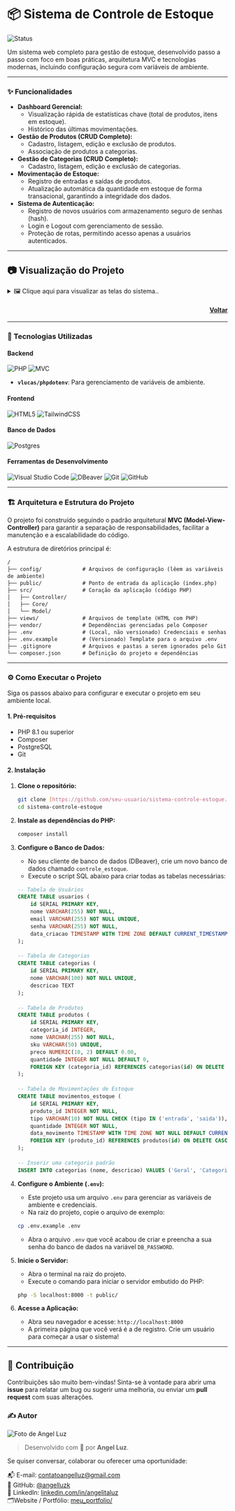 # 📦 Sistema de Controle de Estoque

![Status](https://img.shields.io/badge/status-conclu%C3%ADdo-brightgreen?style=for-the-badge)

Um sistema web completo para gestão de estoque, desenvolvido passo a passo com foco em boas práticas, arquitetura MVC e tecnologias modernas, incluindo configuração segura com variáveis de ambiente.

---

### ✨ Funcionalidades

-   **Dashboard Gerencial:**
    -   Visualização rápida de estatísticas chave (total de produtos, itens em estoque).
    -   Histórico das últimas movimentações.
-   **Gestão de Produtos (CRUD Completo):**
    -   Cadastro, listagem, edição e exclusão de produtos.
    -   Associação de produtos a categorias.
-   **Gestão de Categorias (CRUD Completo):**
    -   Cadastro, listagem, edição e exclusão de categorias.
-   **Movimentação de Estoque:**
    -   Registro de entradas e saídas de produtos.
    -   Atualização automática da quantidade em estoque de forma transacional, garantindo a integridade dos dados.
-   **Sistema de Autenticação:**
    -   Registro de novos usuários com armazenamento seguro de senhas (hash).
    -   Login e Logout com gerenciamento de sessão.
    -   Proteção de rotas, permitindo acesso apenas a usuários autenticados.

---

## 📷 Visualização do Projeto

<details>
  <summary>🖼️ Clique aqui para visualizar as telas do sistema..</summary>

  ![Tela de Login](public/img/tela-login.png)
  ![Tela de Cadastro](public/img/tela-cadastro.png)
  ![Tela Dashboard](public/img/tela-dashboard.png)
  ![Tela de Cadastro de Categorias](public/img/tela-cad-categoria.png)
  ![Tela de Cadastro de Produtos](public/img/tela-produtos.png)
  ![Tela de Movimentações](public/img/tela-movimentações.png)

</details>

<h4 align="right">

[Voltar](#-visualização-do-projeto)

</h4>

---

### 🚀 Tecnologias Utilizadas

#### **Backend**
![PHP](https://img.shields.io/badge/php-%23777BB4.svg?style=for-the-badge&logo=php&logoColor=white)
![MVC](https://img.shields.io/badge/Arquitetura-MVC-blue?style=for-the-badge)
-   **`vlucas/phpdotenv`**: Para gerenciamento de variáveis de ambiente.

#### **Frontend**
![HTML5](https://img.shields.io/badge/html5-%23E34F26.svg?style=for-the-badge&logo=html5&logoColor=white)
![TailwindCSS](https://img.shields.io/badge/tailwindcss-%2338B2AC.svg?style=for-the-badge&logo=tailwind-css&logoColor=white)

#### **Banco de Dados**
![Postgres](https://img.shields.io/badge/postgres-%23316192.svg?style=for-the-badge&logo=postgresql&logoColor=white)

#### **Ferramentas de Desenvolvimento**
![Visual Studio Code](https://img.shields.io/badge/Visual%20Studio%20Code-0078d7.svg?style=for-the-badge&logo=visual-studio-code&logoColor=white)
![DBeaver](https://img.shields.io/badge/DBeaver-382b57.svg?style=for-the-badge&logo=dbeaver&logoColor=white)
![Git](https://img.shields.io/badge/git-%23F05033.svg?style=for-the-badge&logo=git&logoColor=white)
![GitHub](https://img.shields.io/badge/github-%23121011.svg?style=for-the-badge&logo=github&logoColor=white)

---

### 🏗️ Arquitetura e Estrutura do Projeto

O projeto foi construído seguindo o padrão arquitetural **MVC (Model-View-Controller)** para garantir a separação de responsabilidades, facilitar a manutenção e a escalabilidade do código.

A estrutura de diretórios principal é:

```
/
├── config/             # Arquivos de configuração (lêem as variáveis de ambiente)
├── public/             # Ponto de entrada da aplicação (index.php)
├── src/                # Coração da aplicação (código PHP)
│   ├── Controller/
│   ├── Core/
│   └── Model/
├── views/              # Arquivos de template (HTML com PHP)
├── vendor/             # Dependências gerenciadas pelo Composer
├── .env                # (Local, não versionado) Credenciais e senhas
├── .env.example        # (Versionado) Template para o arquivo .env
├── .gitignore          # Arquivos e pastas a serem ignorados pelo Git
└── composer.json       # Definição do projeto e dependências
```

---

### ⚙️ Como Executar o Projeto

Siga os passos abaixo para configurar e executar o projeto em seu ambiente local.

#### **1. Pré-requisitos**

-   PHP 8.1 ou superior
-   Composer
-   PostgreSQL
-   Git

#### **2. Instalação**

1.  **Clone o repositório:**
    ```bash
    git clone [https://github.com/seu-usuario/sistema-controle-estoque.git](https://github.com/seu-usuario/sistema-controle-estoque.git)
    cd sistema-controle-estoque
    ```

2.  **Instale as dependências do PHP:**
    ```bash
    composer install
    ```

3.  **Configure o Banco de Dados:**
    -   No seu cliente de banco de dados (DBeaver), crie um novo banco de dados chamado `controle_estoque`.
    -   Execute o script SQL abaixo para criar todas as tabelas necessárias:

    ```sql
    -- Tabela de Usuários
    CREATE TABLE usuarios (
        id SERIAL PRIMARY KEY,
        nome VARCHAR(255) NOT NULL,
        email VARCHAR(255) NOT NULL UNIQUE,
        senha VARCHAR(255) NOT NULL,
        data_criacao TIMESTAMP WITH TIME ZONE DEFAULT CURRENT_TIMESTAMP
    );

    -- Tabela de Categorias
    CREATE TABLE categorias (
        id SERIAL PRIMARY KEY,
        nome VARCHAR(100) NOT NULL UNIQUE,
        descricao TEXT
    );

    -- Tabela de Produtos
    CREATE TABLE produtos (
        id SERIAL PRIMARY KEY,
        categoria_id INTEGER,
        nome VARCHAR(255) NOT NULL,
        sku VARCHAR(50) UNIQUE,
        preco NUMERIC(10, 2) DEFAULT 0.00,
        quantidade INTEGER NOT NULL DEFAULT 0,
        FOREIGN KEY (categoria_id) REFERENCES categorias(id) ON DELETE SET NULL
    );

    -- Tabela de Movimentações de Estoque
    CREATE TABLE movimentos_estoque (
        id SERIAL PRIMARY KEY,
        produto_id INTEGER NOT NULL,
        tipo VARCHAR(10) NOT NULL CHECK (tipo IN ('entrada', 'saida')),
        quantidade INTEGER NOT NULL,
        data_movimento TIMESTAMP WITH TIME ZONE NOT NULL DEFAULT CURRENT_TIMESTAMP,
        FOREIGN KEY (produto_id) REFERENCES produtos(id) ON DELETE CASCADE
    );

    -- Inserir uma categoria padrão
    INSERT INTO categorias (nome, descricao) VALUES ('Geral', 'Categoria padrão para produtos não classificados.');
    ```

4.  **Configure o Ambiente (`.env`):**
    -   Este projeto usa um arquivo `.env` para gerenciar as variáveis de ambiente e credenciais.
    -   Na raiz do projeto, copie o arquivo de exemplo:
    ```bash
    cp .env.example .env
    ```
    -   Abra o arquivo `.env` que você acabou de criar e preencha a sua senha do banco de dados na variável `DB_PASSWORD`.

5.  **Inicie o Servidor:**
    -   Abra o terminal na raiz do projeto.
    -   Execute o comando para iniciar o servidor embutido do PHP:
    ```bash
    php -S localhost:8000 -t public/
    ```

6.  **Acesse a Aplicação:**
    -   Abra seu navegador e acesse: `http://localhost:8000`
    -   A primeira página que você verá é a de registro. Crie um usuário para começar a usar o sistema!

-----

## 🤝 Contribuição

Contribuições são muito bem-vindas\! Sinta-se à vontade para abrir uma **issue** para relatar um bug ou sugerir uma melhoria, ou enviar um **pull request** com suas alterações.

### ✍️ Autor

<img src="https://github.com/angelluzk.png" width="100px;" alt="Foto de Angel Luz"/>

> Desenvolvido com 💛 por **Angel Luz**.

Se quiser conversar, colaborar ou oferecer uma oportunidade:

📬 E-mail: [contatoangelluz@gmail.com](mailto:contatoangelluz@gmail.com)  
🐙 GitHub: [@angelluzk](https://github.com/angelluzk)  
💼 LinkedIn: [linkedin.com/in/angelitaluz](https://www.linkedin.com/in/angelitaluz/)  
🗂️Website / Portfólio: [meu_portfolio/](https://angelluzk.github.io/meu_portfolio/) 
